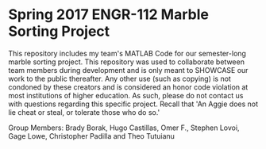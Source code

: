# Spring 2017 ENGR-112 Marble Sorting Project
This repository includes my team's MATLAB Code for our semester-long marble sorting project. This repository was used to collaborate between team members during development and is only meant to SHOWCASE our work to the public thereafter. Any other use (such as copying) is not condoned by these creators and is considered an honor code violation at most institutions of higher education. As such, please do not contact us with questions regarding this specific project. Recall that 'An Aggie does not lie cheat or steal, or tolerate those who do so.' 

Group Members: 
Brady Borak, 
Hugo Castillas, 
Omer F., 
Stephen Lovoi, 
Gage Lowe, Christopher Padilla and Theo Tutuianu
